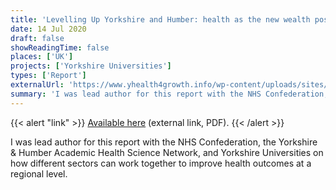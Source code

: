 ```yaml
---
title: 'Levelling Up Yorkshire and Humber: health as the new wealth post-COVID'
date: 14 Jul 2020
draft: false
showReadingTime: false
places: ['UK']
projects: ['Yorkshire Universities']
types: ['Report']
externalUrl: 'https://www.yhealth4growth.info/wp-content/uploads/sites/2/2020/08/Levelling-Up-Yorkshire-and-the-Humber_Report_13.07.20-compressed.pdf'
summary: 'I was lead author for this report with the NHS Confederation, the Yorkshire & Humber Academic Health Science Network, and Yorkshire Universities on how different sectors can work together to improve health outcomes at a regional level.'
---
```


{{< alert "link" >}}
[Available here](https://www.yhealth4growth.info/wp-content/uploads/sites/2/2020/08/Levelling-Up-Yorkshire-and-the-Humber_Report_13.07.20-compressed.pdf) (external link, PDF).
{{< /alert >}}

I was lead author for this report with the NHS Confederation, the Yorkshire & Humber Academic Health Science Network, and Yorkshire Universities on how different sectors can work together to improve health outcomes at a regional level.